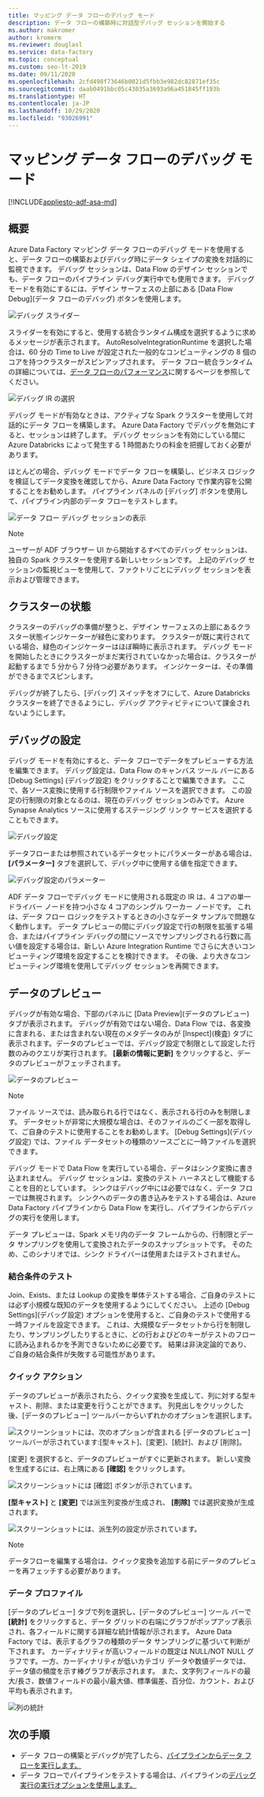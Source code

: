 ```yaml
---
title: マッピング データ フローのデバッグ モード
description: データ フローの構築時に対話型デバッグ セッションを開始する
ms.author: makromer
author: kromerm
ms.reviewer: douglasl
ms.service: data-factory
ms.topic: conceptual
ms.custom: seo-lt-2019
ms.date: 09/11/2020
ms.openlocfilehash: 2cfd498f73646b0021d5fbb3e982dc82871ef35c
ms.sourcegitcommit: daab0491bbc05c43035a3693a96a451845ff193b
ms.translationtype: HT
ms.contentlocale: ja-JP
ms.lasthandoff: 10/29/2020
ms.locfileid: "93026991"
---
```

# <a name="mapping-data-flow-debug-mode"></a>マッピング データ フローのデバッグ モード

[!INCLUDE[appliesto-adf-asa-md](includes/appliesto-adf-asa-md.md)]

## <a name="overview"></a>概要

Azure Data Factory マッピング データ フローのデバッグ モードを使用すると、データ フローの構築およびデバッグ時にデータ シェイプの変換を対話的に監視できます。 デバッグ セッションは、Data Flow のデザイン セッションでも、データ フローのパイプライン デバッグ実行中でも使用できます。 デバッグ モードを有効にするには、デザイン サーフェスの上部にある [Data Flow Debug]\(データ フローのデバッグ\) ボタンを使用します。

![デバッグ スライダー](media/data-flow/debugbutton.png "デバッグ スライダー")

スライダーを有効にすると、使用する統合ランタイム構成を選択するように求めるメッセージが表示されます。 AutoResolveIntegrationRuntime を選択した場合は、60 分の Time to Live が設定された一般的なコンピューティングの 8 個のコアを持つクラスターがスピンアップされます。 データ フロー統合ランタイムの詳細については、[データ フローのパフォーマンス](concepts-data-flow-performance.md#ir)に関するページを参照してください。

![デバッグ IR の選択](media/data-flow/debugbutton2.png "デバッグ IR の選択")

デバッグ モードが有効なときは、アクティブな Spark クラスターを使用して対話的にデータ フローを構築します。 Azure Data Factory でデバッグを無効にすると、セッションは終了します。 デバッグ セッションを有効にしている間に Azure Databricks によって発生する 1 時間あたりの料金を把握しておく必要があります。

ほとんどの場合、デバッグ モードでデータ フローを構築し、ビジネス ロジックを検証してデータ変換を確認してから、Azure Data Factory で作業内容を公開することをお勧めします。 パイプライン パネルの [デバッグ] ボタンを使用して、パイプライン内部のデータ フローをテストします。

![データ フロー デバッグ セッションの表示](media/iterative-development-debugging/view-dataflow-debug-sessions.png)

> [!NOTE]
> ユーザーが ADF ブラウザー UI から開始するすべてのデバッグ セッションは、独自の Spark クラスターを使用する新しいセッションです。 上記のデバッグ セッションの監視ビューを使用して、ファクトリごとにデバッグ セッションを表示および管理できます。

## <a name="cluster-status"></a>クラスターの状態

クラスターのデバッグの準備が整うと、デザイン サーフェスの上部にあるクラスター状態インジケーターが緑色に変わります。 クラスターが既に実行されている場合、緑色のインジケーターはほぼ瞬時に表示されます。 デバッグ モードを開始したときにクラスターがまだ実行されていなかった場合は、クラスターが起動するまで 5 分から 7 分待つ必要があります。 インジケーターは、その準備ができるまでスピンします。

デバッグが終了したら、[デバッグ] スイッチをオフにして、Azure Databricks クラスターを終了できるようにし、デバッグ アクティビティについて課金されないようにします。

## <a name="debug-settings"></a>デバッグの設定

デバッグ モードを有効にすると、データ フローでデータをプレビューする方法を編集できます。 デバッグ設定は、Data Flow のキャンバス ツール バーにある [Debug Settings] (デバッグ設定) をクリックすることで編集できます。 ここで、各ソース変換に使用する行制限やファイル ソースを選択できます。 この設定の行制限の対象となるのは、現在のデバッグ セッションのみです。 Azure Synapse Analytics ソースに使用するステージング リンク サービスを選択することもできます。 

![デバッグ設定](media/data-flow/debug-settings.png "デバッグの設定")

データフローまたは参照されているデータセットにパラメーターがある場合は、 **[パラメーター]** タブを選択して、デバッグ中に使用する値を指定できます。

![デバッグ設定のパラメーター](media/data-flow/debug-settings2.png "デバッグ設定のパラメーター")

ADF データ フローでデバッグ モードに使用される既定の IR は、4 コアの単一ドライバー ノードを持つ小さな 4 コアのシングル ワーカー ノードです。 これは、データ フロー ロジックをテストするときの小さなデータ サンプルで問題なく動作します。 データ プレビューの間にデバッグ設定で行の制限を拡張する場合、またはパイプライン デバッグの間にソースでサンプリングされる行数に高い値を設定する場合は、新しい Azure Integration Runtime でさらに大きいコンピューティング環境を設定することを検討できます。 その後、より大きなコンピューティング環境を使用してデバッグ セッションを再開できます。

## <a name="data-preview"></a>データのプレビュー

デバッグが有効な場合、下部のパネルに [Data Preview]\(データのプレビュー\) タブが表示されます。 デバッグが有効ではない場合、Data Flow では、各変換に含まれる、または含まれない現在のメタデータのみが [Inspect]\(検査\) タブに表示されます。データのプレビューでは、デバッグ設定で制限として設定した行数のみのクエリが実行されます。 **[最新の情報に更新]** をクリックすると、データのプレビューがフェッチされます。

![データのプレビュー](media/data-flow/datapreview.png "データのプレビュー")

> [!NOTE]
> ファイル ソースでは、読み取られる行ではなく、表示される行のみを制限します。 データセットが非常に大規模な場合は、そのファイルのごく一部を取得して、ご自身のテストに使用することをお勧めします。 [Debug Settings]\(デバッグ設定\) では、ファイル データセットの種類のソースごとに一時ファイルを選択できます。

デバッグ モードで Data Flow を実行している場合、データはシンク変換に書き込まれません。 デバッグ セッションは、変換のテスト ハーネスとして機能することを目的としています。 シンクはデバッグ中には必要ではなく、データ フローでは無視されます。 シンクへのデータの書き込みをテストする場合は、Azure Data Factory パイプラインから Data Flow を実行し、パイプラインからデバッグの実行を使用します。

データ プレビューは、Spark メモリ内のデータ フレームからの、行制限とデータ サンプリングを使用して変換されたデータのスナップショットです。 そのため、このシナリオでは、シンク ドライバーは使用またはテストされません。

### <a name="testing-join-conditions"></a>結合条件のテスト

Join、Exists、または Lookup の変換を単体テストする場合、ご自身のテストには必ず小規模な既知のデータを使用するようにしてください。 上述の [Debug Settings]\(デバッグ設定\) オプションを使用すると、ご自身のテストで使用する一時ファイルを設定できます。 これは、大規模なデータセットから行を制限したり、サンプリングしたりするときに、どの行およびどのキーがテストのフローに読み込まれるかを予測できないために必要です。 結果は非決定論的であり、ご自身の結合条件が失敗する可能性があります。

### <a name="quick-actions"></a>クイック アクション

データのプレビューが表示されたら、クイック変換を生成して、列に対する型キャスト、削除、または変更を行うことができます。 列見出しをクリックした後、[データのプレビュー] ツールバーからいずれかのオプションを選択します。

![スクリーンショットには、次のオプションが含まれる [データのプレビュー] ツールバーが示されています:[型キャスト]、[変更]、[統計]、および [削除]。](media/data-flow/quick-actions1.png "クイック アクション")

[変更] を選択すると、データのプレビューがすぐに更新されます。 新しい変換を生成するには、右上隅にある **[確認]** をクリックします。

![スクリーンショットには [確認] ボタンが示されています。](media/data-flow/quick-actions2.png "クイック アクション")

**[型キャスト]** と **[変更]** では派生列変換が生成され、 **[削除]** では選択変換が生成されます。

![スクリーンショットには、派生列の設定が示されています。](media/data-flow/quick-actions3.png "クイック アクション")

> [!NOTE]
> データフローを編集する場合は、クイック変換を追加する前にデータのプレビューを再フェッチする必要があります。

### <a name="data-profiling"></a>データ プロファイル

[データのプレビュー] タブで列を選択し、[データのプレビュー] ツール バーで **[統計]** をクリックすると、データ グリッドの右端にグラフがポップアップ表示され、各フィールドに関する詳細な統計情報が示されます。 Azure Data Factory では、表示するグラフの種類のデータ サンプリングに基づいて判断が下されます。 カーディナリティが高いフィールドの既定は NULL/NOT NULL グラフです。一方、カーディナリティが低いカテゴリ データや数値データでは、データ値の頻度を示す棒グラフが表示されます。 また、文字列フィールドの最大/長さ、数値フィールドの最小/最大値、標準偏差、百分位、カウント、および平均も表示されます。

![列の統計](media/data-flow/stats.png "列の統計")

## <a name="next-steps"></a>次の手順

* データ フローの構築とデバッグが完了したら、[パイプラインからデータ フローを実行します。](control-flow-execute-data-flow-activity.md)
* データ フローでパイプラインをテストする場合は、パイプラインの[デバッグ実行の実行オプションを使用します。](iterative-development-debugging.md)
